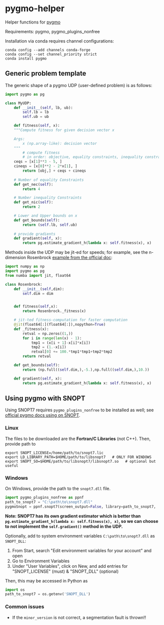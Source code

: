 # pygmo-helper
Helper functions for [pygmo](https://esa.github.io/pygmo2/index.html)

Requirements: pygmo, pygmo_plugins_nonfree

Installation via conda requires channel configurations:

```shell
conda config --add channels conda-forge
conda config --set channel_priority strict
conda install pygmo
```

## Generic problem template

The generic shape of a pygmo UDP (user-defined problem) is as follows:

```python
import pygmo as pg

class MyUDP:
    def __init__(self, lb, ub):
        self.lb = lb
        self.ub = ub

    def fitness(self, x):
	"""Compute fitness for given decision vector x

	Args:
	    x (np.array-like): decision vector
	"""
        # compute fitness 
        # in order: objective, equality constraints, inequality constraints
	ceqs = [x[1]**3 - 5, ]
	cineqs = [x[0]**2 - 2*x[1], ]
        return [obj,] + ceqs + cineqs
    
    # Number of equality Constraints
    def get_nec(self):
        return 4

    # Number inequality Constraints
    def get_nic(self):
        return 2

    # Lower and Upper bounds on x
    def get_bounds(self):
        return (self.lb, self.ub)
		
    # provide gradients
    def gradient(self, x):
        return pg.estimate_gradient_h(lambda x: self.fitness(x), x)
```

Methods inside the UDP may be jit-ed for speeds; for example, see the n-dimension Rosenbrock [example from the official doc](https://esa.github.io/pygmo2/tutorials/coding_udp_simple.html#notes-on-computational-speed):

```python
import numpy as np
import pygmo as pg
from numba import jit, float64

class Rosenbrock:
    def __init__(self,dim):
        self.dim = dim


    def fitness(self,x):
        return Rosenbrock._fitness(x)

    # jit-ted fitness-computation for faster computation
    @jit(float64[:](float64[:]),nopython=True)
    def _fitness(x):
        retval = np.zeros((1,))
        for i in range(len(x) - 1):
            tmp1 = (x[i + 1]-x[i]*x[i])
            tmp2 = (1.-x[i])
            retval[0] += 100.*tmp1*tmp1+tmp2*tmp2
        return retval

    def get_bounds(self):
        return (np.full((self.dim,),-5.),np.full((self.dim,),10.))

    def gradient(self, x):
        return pg.estimate_gradient_h(lambda x: self.fitness(x), x)
```


## Using pygmo with SNOPT
Using SNOPT7 requires `pygmo_plugins_nonfree` to be installed as well; see [official pygmo docs using on SNOPT](https://esa.github.io/pagmo_plugins_nonfree/py_snopt7.html). 

### Linux

The files to be downloaded are the **Fortran/C Libraries** (not C++). 
Then, provide path to 

```
export SNOPT_LICENSE=/home/path/to/snopt7.lic
export LD_LIBRARY_PATH=$HOME/path/to/libsnopt7   # ONLY FOR WINDOWS
export SNOPT_SO=$HOME/path/to/libsnopt7/libsnopt7.so   # optional but useful
```

### Windows
On Windows, provide the path to the `snopt7.dll` file. 

```python
import pygmo_plugins_nonfree as ppnf
path_to_snopt7 = "C:\path\to\snopt7.dll"
pygmoSnopt = ppnf.snopt7(screen_output=False, library=path_to_snopt7,  minor_version=7)  # MAKE SURE MINOR_VERSION IS CORRECT
```

**Note: SNOPT7 has its own gradient estimator which is better than `pg.estimate_gradient_h(lambda x: self.fitness(x), x)`, so we can choose to not implement the `self.gradient()` method in the UDP.**

Optionally, add to system environment variables `C:\path\to\snopt7.dll` as `SNOPT_DLL`:

1. From Start, search "Edit environment variables for your account" and open
2. Go to Environment Variables
3. Under "User Variables", click on New, and add entries for "SNOPT_LICENSE" (must) & "SNOPT_DLL" (optional)

Then, this may be accessed in Python as 

```python
import os
path_to_snopt7 = os.getenv('SNOPT_DLL')
```

### Common issues

- If the `minor_version` is not correct, a segmentation fault is thrown!!
